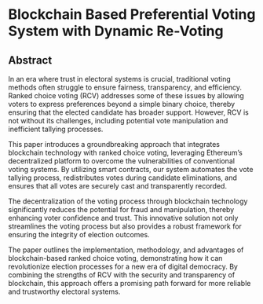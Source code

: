 # Blockchain Based Preferential Voting System with Dynamic Re-Voting

## Abstract
In an era where trust in electoral systems is crucial, traditional voting methods often struggle to ensure fairness, transparency, and efficiency. Ranked choice voting (RCV) addresses some of these issues by allowing voters to express preferences beyond a simple binary choice, thereby ensuring that the elected candidate has broader support. However, RCV is not without its challenges, including potential vote manipulation and inefficient tallying processes.

This paper introduces a groundbreaking approach that integrates blockchain technology with ranked choice voting, leveraging Ethereum’s decentralized platform to overcome the vulnerabilities of conventional voting systems. By utilizing smart contracts, our system automates the vote tallying process, redistributes votes during candidate eliminations, and ensures that all votes are securely cast and transparently recorded.

The decentralization of the voting process through blockchain technology significantly reduces the potential for fraud and manipulation, thereby enhancing voter confidence and trust. This innovative solution not only streamlines the voting process but also provides a robust framework for ensuring the integrity of election outcomes.

The paper outlines the implementation, methodology, and advantages of blockchain-based ranked choice voting, demonstrating how it can revolutionize election processes for a new era of digital democracy. By combining the strengths of RCV with the security and transparency of blockchain, this approach offers a promising path forward for more reliable and trustworthy electoral systems.

